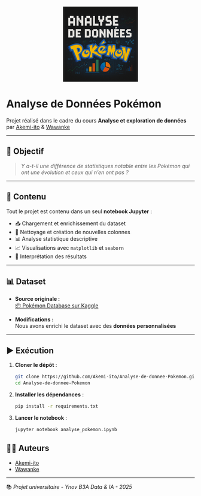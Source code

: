 <p align="center">
  <img src="images/banner.png" alt="Analyse de Données Pokémon" width="200">
</p>

# Analyse de Données Pokémon

Projet réalisé dans le cadre du cours **Analyse et exploration de données**  
par [Akemi-ito](https://github.com/Akemi-ito) & [Wawanke](https://github.com/Wawanke)

---

## 🎯 Objectif

> _Y a-t-il une différence de statistiques notable entre les Pokémon qui ont une évolution et ceux qui n’en ont pas ?_

---

## 🧪 Contenu

Tout le projet est contenu dans un seul **notebook Jupyter** :

- 📥 Chargement et enrichissement du dataset
- 🧼 Nettoyage et création de nouvelles colonnes
- 📊 Analyse statistique descriptive
- 📈 Visualisations avec `matplotlib` et `seaborn`
- 🧠 Interprétation des résultats

---

## 📊 Dataset

- **Source originale :**  
  [📦 Pokémon Database sur Kaggle](https://www.kaggle.com/datasets/mrdew25/pokemon-database/data)

- **Modifications :**  
  Nous avons enrichi le dataset avec des **données personnalisées**

---
## ▶️ Exécution

1. **Cloner le dépôt** :
   ```bash
   git clone https://github.com/Akemi-ito/Analyse-de-donnee-Pokemon.git
   cd Analyse-de-donnee-Pokemon

2. **Installer les dépendances** :

   ```bash
   pip install -r requirements.txt
   ```

3. **Lancer le notebook** :

   ```bash
   jupyter notebook analyse_pokemon.ipynb
   ```


## 🧑‍💻 Auteurs

* [Akemi-ito](https://github.com/Akemi-ito)
* [Wawanke](https://github.com/Wawanke)

---

📚 *Projet universitaire - Ynov B3A Data & IA - 2025*
